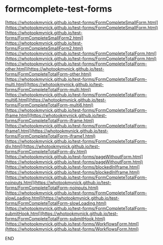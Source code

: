 # formcomplete-test-forms
[https://whotookmynick.github.io/test-forms/FormCompleteSmallForm.html](https://whotookmynick.github.io/test-forms/FormCompleteSmallForm.html) \
[https://whotookmynick.github.io/test-forms/FormCompleteSmallForm2.html](https://whotookmynick.github.io/test-forms/FormCompleteSmallForm2.html) \
[https://whotookmynick.github.io/test-forms/FormCompleteTotalForm.html](https://whotookmynick.github.io/test-forms/FormCompleteTotalForm.html) \
[https://whotookmynick.github.io/test-forms/FormCompleteTotalForm-other.html](https://whotookmynick.github.io/test-forms/FormCompleteTotalForm-other.html) \
[https://whotookmynick.github.io/test-forms/FormCompleteTotalForm-multi.html](https://whotookmynick.github.io/test-forms/FormCompleteTotalForm-multi.html) \
[https://whotookmynick.github.io/test-forms/FormCompleteTotalForm-multi6.html](https://whotookmynick.github.io/test-forms/FormCompleteTotalForm-multi6.html) \
[https://whotookmynick.github.io/test-forms/FormCompleteTotalForm-iframe.html](https://whotookmynick.github.io/test-forms/FormCompleteTotalForm-iframe.html) \
[https://whotookmynick.github.io/test-forms/FormCompleteTotalForm-iframe1.html](https://whotookmynick.github.io/test-forms/FormCompleteTotalForm-iframe1.html) \
[https://whotookmynick.github.io/test-forms/FormCompleteTotalForm-div.html](https://whotookmynick.github.io/test-forms/FormCompleteTotalForm-div.html) \
[https://whotookmynick.github.io/test-forms/pageWithoutForm.html](https://whotookmynick.github.io/test-forms/pageWithoutForm.html) \
[https://whotookmynick.github.io/test-forms/blockedInIframe.html](https://whotookmynick.github.io/test-forms/blockedInIframe.html) \
[https://whotookmynick.github.io/test-forms/FormCompleteTotalForm-noinputs.html](https://whotookmynick.github.io/test-forms/FormCompleteTotalForm-noinputs.html) \
[https://whotookmynick.github.io/test-forms/FormCompleteTotalForm-slowLoading.html](https://whotookmynick.github.io/test-forms/FormCompleteTotalForm-slowLoading.html) \
[https://whotookmynick.github.io/test-forms/FormCompleteTotalForm-submitHook.html](https://whotookmynick.github.io/test-forms/FormCompleteTotalForm-submitHook.html) \
[https://whotookmynick.github.io/test-forms/WorkflowsForm.html](https://whotookmynick.github.io/test-forms/WorkflowsForm.html) 

END
